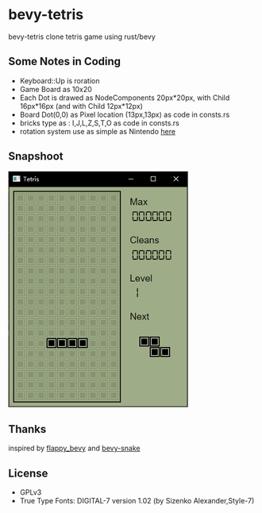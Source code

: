 # bevy-tetris

bevy-tetris clone tetris game using rust/bevy

## Some Notes in Coding

* Keyboard::Up is roration
* Game Board as 10x20
* Each Dot is drawed as NodeComponents 20px\*20px, with Child 16px\*16px (and with Child 12px\*12px)
* Board Dot(0,0) as Pixel location (13px,13px) as code in consts.rs
* bricks type as : I,J,L,Z,S,T,O as code in consts.rs
* rotation system use as simple as Nintendo [here](https://tetris.fandom.com/wiki/Nintendo_Rotation_System)

## Snapshoot

![screen](./docs/screen.png)

## Thanks

inspired by [flappy_bevy](https://github.com/TanTanDev/flappy_bevy) and [bevy-snake](https://mbuffett.com/posts/bevy-snake-tutorial/)

## License

* GPLv3
* True Type Fonts: DIGITAL-7 version 1.02 (by Sizenko Alexander,Style-7)
